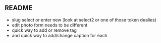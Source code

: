 ## README

- slug select or enter new (look at select2 or one of those token dealies)
- edit photo form needs to be different
- quick way to add or remove tag
- and quick way to add/change caption for each

